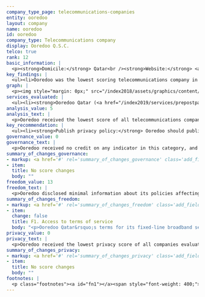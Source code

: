 ```yaml
---
company_type_page: telecommunications-companies
entity: ooredoo
layout: company
name: ooredoo
id: ooredoo
company_type: Telecommunications company
display: Ooredoo Q.S.C.
telco: true
rank: 12
basic_information: | 
  <p><strong>Domicile:</strong> Qatar<br /><strong>Website:</strong> <a href="http://www.ooredoo.qa">www.ooredoo.qa</a>&nbsp;</p>
key_findings: | 
  <ul><li>Ooredoo was the lowest scoring telecommunications company in the Index, disclosing almost nothing about its policies and practices affecting freedom of expression and privacy.</li><li>Ooredoo revealed nothing about how it responds to government and other types of third-party requests to block or filter content, or government demands to shut down its networks.</li><li>Ooredoo did not publish a privacy policy, making it impossible for users to understand what the company does with their information, including what it collects, shares, and why.</li></ul>
graph: | 
  <p><img style="margin: 0px;" src="/index2018/assets/graphics/content/scores_company24.png" /></p>
services_evaluated: | 
  <ul><li><strong>Ooredoo Qatar (<a href="/index2019/services/prepostpaidmobile/">Prepaid mobile</a>)</strong></li><li><strong>Ooredoo Qatar (<a href="/index2019/services/prepostpaidmobile/">Postpaid mobile</a>)</strong></li><li><strong>Ooredoo Qatar (<a href="/index2019/services/fixedbroadband/">Fixed-line broadband</a>)</strong></li></ul>
analysis_value: 5
analysis_text: | 
  <p>Ooredoo received the lowest score of all telecommunications companies, disclosing less about policies and practices affecting users&rsquo; freedom of expression and privacy than any of its peers, including Etisalat, the UAE-based telecommunications company.<a href="#fn1"><sup><strong>1</strong></sup></a> Ooredoo, which is majority owned by the government of Qatar, was one of three companies in the Index to make no improvements to its disclosure over the past year.<a href="#fn2"><sup><strong>2</strong></sup></a> While the political and regulatory environment in Qatar discourages companies from making public commitments to human rights, Ooredoo could still be more transparent about basic policies affecting freedom of expression and privacy in a number of areas.<a href="#fn3"><sup><strong>3</strong></sup></a><br /><br /></p><hr /><p><br /><strong>Ooredoo Q.S.C.</strong> provides telecommunications services such as mobile, broadband, and fiber in Qatar and 11 other countries in the Middle East, North Africa, and Asia.<a href="#fn4"><sup><strong>4</strong></sup></a></p><p><strong>Market cap:</strong> USD 5.2 billion<a href="#fn5"><sup><strong>5</strong></sup></a><br /><strong>DSM:</strong> ORDS</p>
key_recommendation: | 
  <ul><li><strong>Publish privacy policy:</strong> Ooredoo should publish a privacy policy that is easy for its users to find and understand.</li><li><strong>Clarify content and access restrictions:</strong>&nbsp;Ooredoo should be more transparent about how it handles government and private requests to block content or restrict user accounts, and government requests to shut down networks.</li><li><strong>Improve redress:</strong>&nbsp;Ooredoo should clarify if its process for receiving complaints includes those related to freedom of expression and privacy, and provide clear remedies for these types of complaints.</li></ul>
governance_value: 0
governance_text: | 
  <p>Ooredoo received no credit on any indicator in this category, and disclosed nothing about its governance and oversight over human rights issues at the company.<a href="#fn6"><sup><strong>6</strong></sup></a> It did not make a public commitment to respect freedom of expression and privacy in line with international human rights principles (G1), nor did it disclose having senior-level oversight over these issues within the company (G2). Although it disclosed a whistleblower policy, it did not specify if it pertains to freedom of expression or privacy issues (G3). It offered no evidence that it has human rights due diligence processes in place (G4), or if it engages with stakeholders on freedom of expression or privacy issues (G5). Ooredoo Qatar did not offer a grievance mechanism for users to submit freedom of expression and privacy-related complaints, and there was no additional information about how it receives and responds to such grievances (G6).</p>
summary_of_changes_governance:
- markup: <a href='#' rel='summary_of_changes_governance' class='add_fieldset dashicons-before dashicons-plus'><span>Add fieldset</span></a>
- item:
  title: No score changes
  body: ""
freedom_value: 13
freedom_text: | 
  <p>Ooredoo disclosed minimal information about its policies affecting freedom of expression and tied with Axiata for the second-lowest score among telecommunications companies, ahead of MTN and Bharti Airtel. Ooredoo Qatar offered terms of service that were easy to find and understand (F1), and those terms gave some information about its rules and how they are enforced (F3).<a href="#fn7"><sup><strong>7</strong></sup></a> It also disclosed some information about why it may need to shut down or restrict access to its networks (F10), though it did not disclose any other information about how it handles government demands to shut down its networks.</p><p>Ooredoo otherwise earned no credit on any of the other indicators in this category. Ooredoo Qatar failed to disclose any information about its network management policies (F9). The company also provided no information about its process for responding to government or private requests to block content or restrict users&rsquo; accounts (F5), nor did it supply any data about the number of government or private requests to restrict content or accounts that it received or with which it complied (F6, F7). There is no apparent legal barrier to supplying this information. The lack of disclosure is likely a result of Ooredoo being majority state-owned as well as due to a general lack of transparency in the Qatari legal environment. Telecommunications companies in Qatar are legally required to comply with all judicial orders to block content, though there is no law prohibiting Ooredoo from disclosing its processes for handling these requests or its compliance rates with either government or private content-blocking requests.<a href="#fn8"><sup><strong>8</strong></sup></a></p>
summary_of_changes_freedom:
- markup: <a href='#' rel='summary_of_changes_freedom' class='add_fieldset dashicons-before dashicons-plus'><span>Add fieldset</span></a>
- item:
  change: false
  title: F1. Access to terms of service
  body: "<p>Ooredoo Qatar&rsquo;s terms for its fixed-line broadband service were no longer available in the primary languages of the company&rsquo;s home market.</p>"
privacy_value: 0
privacy_text: | 
  <p>Ooredoo received the lowest privacy score of all companies evaluated. Ooredoo Qatar did not publish a privacy policy for any of its services, making it impossible for users to understand what the company does with their information, including what it collects, shares, and why (P1-P8). Ooredoo Qatar was also the only company to disclose nothing about its policies for keeping users&rsquo; information secure (P13-P18). It did not disclose whether it has systems in place to monitor or limit employee access to user information (P13), nor did it provide any information about its processes for addressing security vulnerabilities or for handling data breaches (P14, P15). <br /><br />Ooredoo provided no information about how it handles government or private requests for user information, making it one of four companies, alongside MTN, Etisalat, and Axiata, that received no credit on these indicators (P10, P11, P12). It provided no information about its process for responding to these types of requests (P10), or whether it notifies users when their information is requested (P12). Ooredoo also failed to publish any data on the number of requests it received for user information (P11). The lack of disclosure is likely a result of Ooredoo being majority state-owned as well as from a general lack of transparency in the Qatari legal environment. Still, there is no law specifically prohibiting Ooredoo from disclosing its policies for responding to user information requests that come through private processes.</p>
summary_of_changes_privacy:
- markup: <a href='#' rel='summary_of_changes_privacy' class='add_fieldset dashicons-before dashicons-plus'><span>Add fieldset</span></a>
- item:
  title: No score changes
  body: ""
footnotes: | 
  <p class="footnotes"><a id="fn1"></a><span style="font-weight: 400;">[1]</span> The research period for the 2019 Index ran from January 13, 2018 to February 8, 2019. Policies that came into effect after February 8, 2019 were not evaluated in this Index.</p><p class="footnotes"><a id="fn2"></a><span style="font-weight: 400;">[2]</span> For Ooredoo&rsquo;s performance in the 2018 Index: https://rankingdigitalrights.org/index2018/companies/ooredoo/.</p><p class="footnotes"><a id="fn3"></a><span style="font-weight: 400;">[3]</span> &ldquo;Qatar 2017/2018,&rsquo;&rsquo; Amnesty International Report, 2018, <a href="https://www.amnesty.org/en/countries/middle-east-and-north-africa/qatar/report-qatar/">www.amnesty.org/en/countries/middle-east-and-north-africa/qatar/report-qatar</a>&nbsp;</p><p class="footnotes"><a id="fn4"></a><span style="font-weight: 400;">[4]</span> &ldquo;Our Markets,&rdquo; Ooredoo Corporate, Accessed January 15, 2019, <a href="http://ooredoo.com/en/who_we_are/our_markets/">ooredoo.com/en/who_we_are/our_markets</a>&nbsp;</p><p class="footnotes"><a id="fn5"></a><span style="font-weight: 400;">[5]</span> Bloomberg Markets, Accessed April 18, 2019, <a href="https://www.bloomberg.com/quote/ORDS:UH">www.bloomberg.com/quote/ORDS:UH</a>&nbsp;</p><p class="footnotes"><a id="fn6"></a><span style="font-weight: 400;">[6]</span> For Ooredoo&rsquo;s performance in the 2018 Index: <a href="/index2018/companies/ooredoo/">rankingdigitalrights.org/index2018/companies/ooredoo</a>&nbsp;</p><p class="footnotes"><a id="fn7"></a><span style="font-weight: 400;">[7]</span> For most indicators in the Freedom of Expression and Privacy categories, RDR evaluates the operating company of the home market, in this case Ooredoo Qatar.</p><p class="footnotes"><a id="fn8"></a><span style="font-weight: 400;">[8]</span> Peter Kovessy, &ldquo;Qatar&rsquo;s Emir Signs New Cybercrime Legislation into Law,&rdquo; Doha News, September 16, 2014, <a href="https://dohanews.co/qatars-emir-signs-law-new-cybercrime-legislation/">dohanews.co/qatars-emir-signs-law-new-cybercrime-legislation/</a>&nbsp;</p>
---
```

